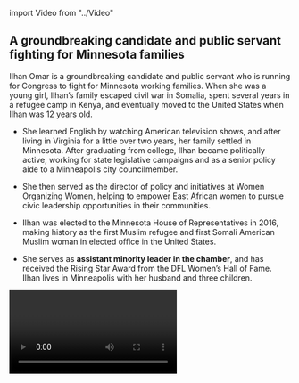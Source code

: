 import Video from "../Video"

## A groundbreaking candidate and public servant fighting for Minnesota families

Ilhan Omar is a groundbreaking candidate and public servant who is running for Congress to fight for Minnesota working families. When she was a young girl, Ilhan’s family escaped civil war in Somalia, spent several years in a refugee camp in Kenya, and eventually moved to the United States when Ilhan was 12 years old.

- She learned English by watching American television shows, and after living in Virginia for a little over two years, her family settled in Minnesota. After graduating from college, Ilhan became politically active, working for state legislative campaigns and as a senior policy aide to a Minneapolis city councilmember.

- She then served as the director of policy and initiatives at Women Organizing Women, helping to empower East African women to pursue civic leadership opportunities in their communities.

- Ilhan was elected to the Minnesota House of Representatives in 2016, making history as the first Muslim refugee and first Somali American Muslim woman in elected office in the United States.

- She serves as **assistant minority leader in the chamber**, and has received the Rising Star Award from the DFL Women’s Hall of Fame. Ilhan lives in Minneapolis with her husband and three children.

<Video id="ejVgj1BaWE0" />

## A champion for equality and opportunity

Ilhan is a champion for her community and believes everyone should have an equal opportunity to succeed. In the state House, she has been an advocate for policies that help working families, such as paid sick leave and increased funding for public schools, and has authored legislation to protect residential renters’ rights. In Congress, she will continue fighting to expand economic opportunity for Minnesotans. “We must build a democratic economy that works for all of us, not just the wealthy few,” she has said. Ilhan wants to reduce the economic burdens that working families face, and will work to make health care, housing, and higher education more affordable and accessible. “I have proven myself to be someone who shows up, takes on the hard fight and delivers, and I am ready to do that for the people of the 5th Congressional District and the people of our state,” she has said.

## A must-win open seat

Ilhan is running for Minnesota’s 5th Congressional District, a seat that we must fight to keep in Democratic hands. Ilhan’s grassroots campaign has received strong support locally and nationally, as she seeks to make history as one of the first Muslim women elected to Congress. This district is one that Democrats must win to take back the House. “I know what it feels like to be a young family looking for opportunity in the United States,” she has said, “I am excited to go and be a voice for the voiceless at the Capitol.” EMILY’s List is proud to be supporting this groundbreaking champion for Minnesotans.
